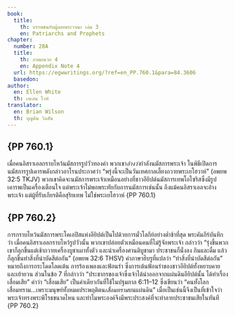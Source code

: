 ```yaml
---
book:
  title:
    th: บรรพชนกับผู้เผยพระวจนะ เล่ม 3
    en: Patriarchs and Prophets
chapter:
  number: 28A
  title:
    th: ภาคผนวก 4
    en: Appendix Note 4
  url: https://egwwritings.org/?ref=en_PP.760.1&para=84.3606
  basedon:
author:
  en: Ellen White
  th: เอเลน ไวท์
translator:
  en: Brian Wilson
  th: บุญต้น วิลสัน
---
```


## {PP 760.1}

เมื่อคนอิสราเอลกราบไหว้นมัสการรูปวัวทองคำ พวกเขา*อ้างว่า*กำลังนมัสการพระเจ้า ในพิธีเปิดการนมัสการรูปเคารพดังกล่าวอาโรนประกาศว่า “พรุ่งนี้จะเป็นวันเทศกาลเลี้ยงถวายพระเยโฮวาห์” (อพยพ 32:5 TKJV) พวกเขาคิดจะนมัสการพระเจ้าเหมือนอย่างที่ชาวอียิปต์นมัสการเทพโอไซริสซึ่งมีรูปเคารพเป็นเครื่องเตือนใจ แต่พระเจ้าไม่พอพระทัยกับการนมัสการเช่นนั้น ถึงแม้คนอิสราเอลจะอ้างพระเจ้า แต่ผู้ที่รับเกียรติคือสุริยเทพ ไม่ใช่พระเยโฮวาห์ {PP 760.1}

## {PP 760.2}

การกราบไหว้นมัสการพระโคเอปิสแห่งอียิปต์เป็นไปด้วยการมั่วโลกีย์อย่างต่ำช้าที่สุด พระคัมภีร์บันทึกว่า เมื่อคนอิสราเอลกราบไหว้รูปวัวนั้น พวกเขาปล่อยตัวเหมือนคนที่ไม่รู้จักพระเจ้า กล่าวว่า “รุ่งขึ้นพวกเขาก็ลุกขึ้นแต่เช้าถวายเครื่องบูชาเผาทั้งตัว และนำเครื่องศานติบูชามา ประชาชนก็นั่งลง กินและดื่ม แล้วก็ลุกขึ้นทำสิ่งที่น่าบัดสีต่อกัน” (อพยพ 32:6 THSV) คำภาษาฮีบรูที่แปลว่า “ทำสิ่งที่น่าบัดสีต่อกัน” หมายถึงการกระโดดโลดเต้น การร้องเพลงและฟ้อนรำ ซึ่งการเต้นฟ้อนรำของชาวอียิปต์ทั้งหยาบคายและเย้ายวน ส่วนในข้อ 7 ที่กล่าวว่า “ประชากรของเจ้าซึ่งเจ้าได้นำออกจากแผ่นดินอียิปต์นั้น ได้ทำเรื่องเสื่อมเสีย” คำว่า “เสื่อมเสีย” เป็นคำเดียวกันที่ใช้ในปฐมกาล 6:11–12 ซึ่งเขียนว่า “คนทั้งโลกเสื่อมทราม…เพราะมนุษย์ทั้งหมดประพฤติตน*เสื่อมทราม*บนแผ่นดิน” เมื่อเป็นเช่นนี้จึงเป็นที่เข้าใจว่าพระเจ้าทรงพระพิโรธขนาดไหน และทำไมพระองค์จึงมีพระประสงค์ที่จะทำลายประชาชนเสียในทันที {PP 760.2}
